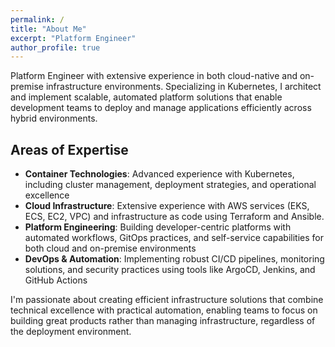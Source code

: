 ```yaml
---
permalink: /
title: "About Me"
excerpt: "Platform Engineer"
author_profile: true
---
```


Platform Engineer with extensive experience in both cloud-native and on-premise infrastructure environments. Specializing in Kubernetes, I architect and implement scalable, automated platform solutions that enable development teams to deploy and manage applications efficiently across hybrid environments.

## Areas of Expertise

- **Container Technologies**: Advanced experience with Kubernetes, including cluster management, deployment strategies, and operational excellence
- **Cloud Infrastructure**: Extensive experience with AWS services (EKS, ECS, EC2, VPC) and infrastructure as code using Terraform and Ansible.
- **Platform Engineering**: Building developer-centric platforms with automated workflows, GitOps practices, and self-service capabilities for both cloud and on-premise environments
- **DevOps & Automation**: Implementing robust CI/CD pipelines, monitoring solutions, and security practices using tools like ArgoCD, Jenkins, and GitHub Actions

I'm passionate about creating efficient infrastructure solutions that combine technical excellence with practical automation, enabling teams to focus on building great products rather than managing infrastructure, regardless of the deployment environment.


